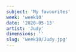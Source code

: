```yaml
---
subject: 'My favourites'
week: 'week10'
date: '2020-05-13'
artist: 'Judy'
dimensions: ''
slug: 'week10/Judy.jpg'
---
```

